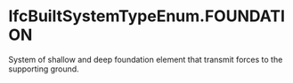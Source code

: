IfcBuiltSystemTypeEnum.FOUNDATION
=================================
System of shallow and deep foundation element that transmit forces to the
supporting ground.


